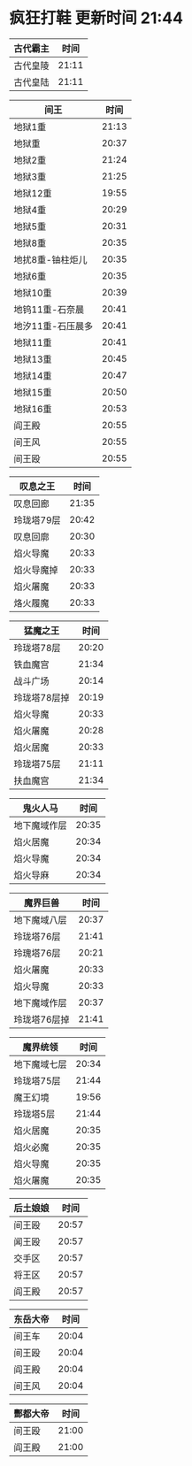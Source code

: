 # 疯狂打鞋 更新时间 21:44

| 古代霸主   | 时间    |
|--------|-------|
| 古代皇陵 | 21:11 |
| 古代皇陆 | 21:11 |

| 间王   | 时间    |
|--------|-------|
| 地狱1重 | 21:13 |
| 地狱重 | 20:37 |
| 地狱2重 | 21:24 |
| 地狱3重 | 21:25 |
| 地狱12重 | 19:55 |
| 地狱4重 | 20:29 |
| 地狱5重 | 20:31 |
| 地狱8重 | 20:35 |
| 地扰8重-铀柱炬儿 | 20:35 |
| 地狱6重 | 20:35 |
| 地狱10重 | 20:39 |
| 地钨11重-石奈晨 | 20:41 |
| 地汐11重-石压晨多 | 20:41 |
| 地狱11重 | 20:41 |
| 地狱13重 | 20:45 |
| 地狱14重 | 20:47 |
| 地狱15重 | 20:50 |
| 地狱16重 | 20:53 |
| 阎王殿 | 20:55 |
| 间王风 | 20:55 |
| 间王殴 | 20:55 |

| 叹息之王   | 时间    |
|--------|-------|
| 叹息回廊 | 21:35 |
| 玲珑塔79层 | 20:42 |
| 叹息回廓 | 20:30 |
| 焰火导魔 | 20:33 |
| 焰火导魔掉 | 20:33 |
| 焰火屠魔 | 20:33 |
| 烙火履魔 | 20:33 |

| 猛魔之王   | 时间    |
|--------|-------|
| 玲珑塔78层 | 20:20 |
| 铁血魔宫 | 21:34 |
| 战斗广场 | 20:14 |
| 玲珑塔78层掉 | 20:19 |
| 焰火导魔 | 20:33 |
| 焰火屠魔 | 20:28 |
| 焰火居魔 | 20:33 |
| 玲珑塔75层 | 21:11 |
| 扶血魔宫 | 21:34 |

| 鬼火人马   | 时间    |
|--------|-------|
| 地下魔域作层 | 20:35 |
| 焰火居魔 | 20:34 |
| 焰火导魔 | 20:34 |
| 焰火导麻 | 20:34 |

| 魔界巨兽   | 时间    |
|--------|-------|
| 地下魔域八层 | 20:37 |
| 玲珑塔76层 | 21:41 |
| 玲瑰塔76层 | 20:21 |
| 焰火屠魔 | 20:33 |
| 焰火导魔 | 20:33 |
| 地下魔域作层 | 20:37 |
| 玲珑塔76层掉 | 21:41 |

| 魔界统领   | 时间    |
|--------|-------|
| 地下魔域七层 | 20:34 |
| 玲珑塔75层 | 21:44 |
| 魔王幻境 | 19:56 |
| 玲珑塔5层 | 21:44 |
| 焰火居魔 | 20:35 |
| 焰火必魔 | 20:35 |
| 焰火导魔 | 20:35 |
| 焰火屠魔 | 20:35 |

| 后土娘娘   | 时间    |
|--------|-------|
| 间王殴 | 20:57 |
| 闻王殴 | 20:57 |
| 交手区 | 20:57 |
| 将王区 | 20:57 |
| 阎王殿 | 20:57 |

| 东岳大帝   | 时间    |
|--------|-------|
| 间王车 | 20:04 |
| 间王殴 | 20:04 |
| 阎王殿 | 20:04 |
| 间王风 | 20:04 |

| 酆都大帝   | 时间    |
|--------|-------|
| 间王殴 | 21:00 |
| 阎王殿 | 21:00 |